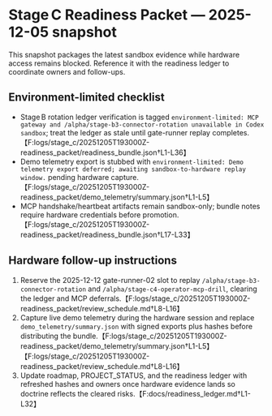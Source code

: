 # Stage C Readiness Packet — 2025-12-05 snapshot

This snapshot packages the latest sandbox evidence while hardware access remains
blocked. Reference it with the readiness ledger to coordinate owners and
follow-ups.

## Environment-limited checklist

- Stage B rotation ledger verification is tagged `environment-limited: MCP gateway and /alpha/stage-b3-connector-rotation unavailable in Codex sandbox`; treat the ledger as stale until gate-runner replay completes.【F:logs/stage_c/20251205T193000Z-readiness_packet/readiness_bundle.json†L1-L36】
- Demo telemetry export is stubbed with `environment-limited: Demo telemetry export deferred; awaiting sandbox-to-hardware replay window.` pending hardware capture.【F:logs/stage_c/20251205T193000Z-readiness_packet/demo_telemetry/summary.json†L1-L5】
- MCP handshake/heartbeat artifacts remain sandbox-only; bundle notes require hardware credentials before promotion.【F:logs/stage_c/20251205T193000Z-readiness_packet/readiness_bundle.json†L17-L33】

## Hardware follow-up instructions

1. Reserve the 2025-12-12 gate-runner-02 slot to replay `/alpha/stage-b3-connector-rotation` and `/alpha/stage-c4-operator-mcp-drill`, clearing the ledger and MCP deferrals.【F:logs/stage_c/20251205T193000Z-readiness_packet/review_schedule.md†L8-L16】
2. Capture live demo telemetry during the hardware session and replace `demo_telemetry/summary.json` with signed exports plus hashes before distributing the bundle.【F:logs/stage_c/20251205T193000Z-readiness_packet/demo_telemetry/summary.json†L1-L5】【F:logs/stage_c/20251205T193000Z-readiness_packet/review_schedule.md†L8-L16】
3. Update roadmap, PROJECT_STATUS, and the readiness ledger with refreshed hashes and owners once hardware evidence lands so doctrine reflects the cleared risks.【F:docs/readiness_ledger.md†L1-L32】
